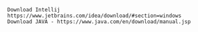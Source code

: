

    Download Intellij https://www.jetbrains.com/idea/download/#section=windows
    Download JAVA - https://www.java.com/en/download/manual.jsp


